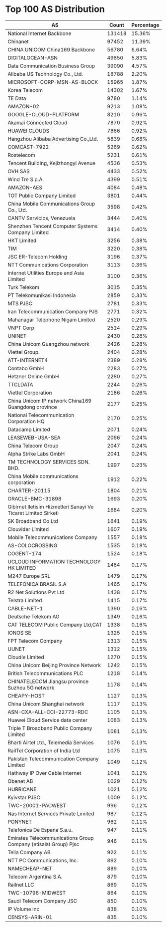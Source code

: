 # Top 100 AS Distribution
| AS | Count | Percentage |
|----|----|----|
| National Internet Backbone | 131418 | 15.36% |
| Chinanet | 97452 | 11.39% |
| CHINA UNICOM China169 Backbone | 56780 | 6.64% |
| DIGITALOCEAN-ASN | 49850 | 5.83% |
| Data Communication Business Group | 39090 | 4.57% |
| Alibaba US Technology Co., Ltd. | 18788 | 2.20% |
| MICROSOFT-CORP-MSN-AS-BLOCK | 15965 | 1.87% |
| Korea Telecom | 14302 | 1.67% |
| TE Data | 9780 | 1.14% |
| AMAZON-02 | 9213 | 1.08% |
| GOOGLE-CLOUD-PLATFORM | 8210 | 0.96% |
| Akamai Connected Cloud | 7870 | 0.92% |
| HUAWEI CLOUDS | 7866 | 0.92% |
| Hangzhou Alibaba Advertising Co.,Ltd. | 5839 | 0.68% |
| COMCAST-7922 | 5269 | 0.62% |
| Rostelecom | 5231 | 0.61% |
| Tencent Building, Kejizhongyi Avenue | 4536 | 0.53% |
| OVH SAS | 4433 | 0.52% |
| Wind Tre S.p.A. | 4399 | 0.51% |
| AMAZON-AES | 4084 | 0.48% |
| TOT Public Company Limited | 3801 | 0.44% |
| China Mobile Communications Group Co., Ltd. | 3598 | 0.42% |
| CANTV Servicios, Venezuela | 3444 | 0.40% |
| Shenzhen Tencent Computer Systems Company Limited | 3414 | 0.40% |
| HKT Limited | 3256 | 0.38% |
| TIM | 3220 | 0.38% |
| JSC ER-Telecom Holding | 3196 | 0.37% |
| NTT Communications Corporation | 3113 | 0.36% |
| Internet Utilities Europe and Asia Limited | 3100 | 0.36% |
| Turk Telekom | 3015 | 0.35% |
| PT Telekomunikasi Indonesia | 2859 | 0.33% |
| MTS PJSC | 2781 | 0.33% |
| Iran Telecommunication Company PJS | 2771 | 0.32% |
| Mahanagar Telephone Nigam Limited | 2520 | 0.29% |
| VNPT Corp | 2514 | 0.29% |
| UNINET | 2430 | 0.28% |
| China Unicom Guangzhou network | 2426 | 0.28% |
| Viettel Group | 2404 | 0.28% |
| ATT-INTERNET4 | 2389 | 0.28% |
| Contabo GmbH | 2283 | 0.27% |
| Hetzner Online GmbH | 2280 | 0.27% |
| TTCLDATA | 2244 | 0.26% |
| Viettel Corporation | 2186 | 0.26% |
| China Unicom IP network China169 Guangdong province | 2177 | 0.25% |
| National Telecommunication Corporation HQ | 2170 | 0.25% |
| Datacamp Limited | 2071 | 0.24% |
| LEASEWEB-USA-SEA | 2066 | 0.24% |
| China Telecom Group | 2047 | 0.24% |
| Alpha Strike Labs GmbH | 2041 | 0.24% |
| TM TECHNOLOGY SERVICES SDN. BHD. | 1997 | 0.23% |
| China Mobile communications corporation | 1912 | 0.22% |
| CHARTER-20115 | 1804 | 0.21% |
| ORACLE-BMC-31898 | 1693 | 0.20% |
| Gibirnet Iletisim Hizmetleri Sanayi Ve Ticaret Limited Sirketi | 1684 | 0.20% |
| SK Broadband Co Ltd | 1641 | 0.19% |
| Clouvider Limited | 1607 | 0.19% |
| Mobile Telecommunications Company | 1557 | 0.18% |
| AS-COLOCROSSING | 1535 | 0.18% |
| COGENT-174 | 1524 | 0.18% |
| UCLOUD INFORMATION TECHNOLOGY HK LIMITED | 1484 | 0.17% |
| M247 Europe SRL | 1479 | 0.17% |
| TELEFONICA BRASIL S.A | 1465 | 0.17% |
| R2 Net Solutions Pvt Ltd | 1438 | 0.17% |
| Telstra Limited | 1415 | 0.17% |
| CABLE-NET-1 | 1390 | 0.16% |
| Deutsche Telekom AG | 1349 | 0.16% |
| CAT TELECOM Public Company Ltd,CAT | 1338 | 0.16% |
| IONOS SE | 1325 | 0.15% |
| FPT Telecom Company | 1313 | 0.15% |
| UUNET | 1312 | 0.15% |
| Cloudie Limited | 1270 | 0.15% |
| China Unicom Beijing Province Network | 1242 | 0.15% |
| British Telecommunications PLC | 1218 | 0.14% |
| CHINATELECOM Jiangsu province Suzhou 5G network | 1178 | 0.14% |
| CHEAPY-HOST | 1127 | 0.13% |
| China Unicom Shanghai network | 1117 | 0.13% |
| ASN-CXA-ALL-CCI-22773-RDC | 1105 | 0.13% |
| Huawei Cloud Service data center | 1083 | 0.13% |
| Triple T Broadband Public Company Limited | 1081 | 0.13% |
| Bharti Airtel Ltd., Telemedia Services | 1076 | 0.13% |
| RailTel Corporation of India Ltd | 1075 | 0.13% |
| Pakistan Telecommunication Company Limited | 1049 | 0.12% |
| Hathway IP Over Cable Internet | 1041 | 0.12% |
| Obenet AB | 1029 | 0.12% |
| HURRICANE | 1021 | 0.12% |
| Kyivstar PJSC | 1009 | 0.12% |
| TWC-20001-PACWEST | 996 | 0.12% |
| Nas Internet Services Private Limited | 987 | 0.12% |
| PONYNET | 962 | 0.11% |
| Telefonica De Espana S.a.u. | 947 | 0.11% |
| Emirates Telecommunications Group Company (etisalat Group) Pjsc | 946 | 0.11% |
| Telia Company AB | 922 | 0.11% |
| NTT PC Communications, Inc. | 892 | 0.10% |
| NAMECHEAP-NET | 889 | 0.10% |
| Telecom Argentina S.A. | 879 | 0.10% |
| Railnet LLC | 869 | 0.10% |
| TWC-10796-MIDWEST | 864 | 0.10% |
| Saudi Telecom Company JSC | 850 | 0.10% |
| IP Volume inc | 838 | 0.10% |
| CENSYS-ARIN-01 | 835 | 0.10% |
